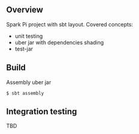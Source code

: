 ## Overview

Spark Pi project with sbt layout. 
Covered concepts:
- unit testing
- uber jar with dependencies shading 
- test-jar 

## Build

Assembly uber jar

`$ sbt assembly`


## Integration testing

TBD

